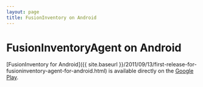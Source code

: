 ```yaml
---
layout: page
title: FusionInventory on Android
---
```


# FusionInventoryAgent on Android

[FusionInventory for Android]({{ site.baseurl }}/2011/09/13/first-release-for-fusioninventory-agent-for-android.html) is available directly on the [Google Play](https://play.google.com/store/apps/details?id=org.fusioninventory&hl=en).

